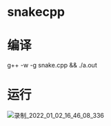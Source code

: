 # snakecpp
# 编译
g++ -w -g snake.cpp && ./a.out

# 运行
![录制_2022_01_02_16_46_08_336](https://user-images.githubusercontent.com/11375905/147870948-d6d03148-83d9-4b43-a0db-b73f31f5f4ae.gif)

